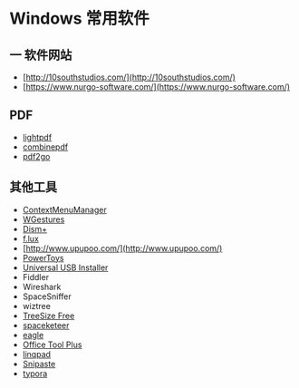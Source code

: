 # Windows 常用软件

## 一 软件网站

- [http://10southstudios.com/](http://10southstudios.com/)
- [https://www.nurgo-software.com/](https://www.nurgo-software.com/)

## PDF

- [lightpdf](https://lightpdf.com/zh/)
- [combinepdf](http://combinepdf.com/zh/)
- [pdf2go](https://www.pdf2go.com/zh/)

## 其他工具

- [ContextMenuManager](https://github.com/BluePointLilac/ContextMenuManager)
- [WGestures](https://github.com/yingDev/WGestures)
- [Dism+](https://github.com/Chuyu-Team/Dism-Multi-language)
- [f.lux](https://justgetflux.com/)
- [http://www.upupoo.com/](http://www.upupoo.com/)
- [PowerToys](https://github.com/microsoft/PowerToys)
- [Universal USB Installer](https://universal-usb-installer.en.softonic.com/)
- Fiddler
- Wireshark
- SpaceSniffer
- wiztree
- [TreeSize Free](https://www.jam-software.com/treesize_free/)
- [spaceketeer](http://10southstudios.com/spaceketeer)
- [eagle](https://eagle.cool/)
- [Office Tool Plus](https://otp.landian.la/)
- [linqpad](http://www.linqpad.net/)
- [Snipaste](https://zh.snipaste.com/)
- [typora](https://www.typora.io/)
